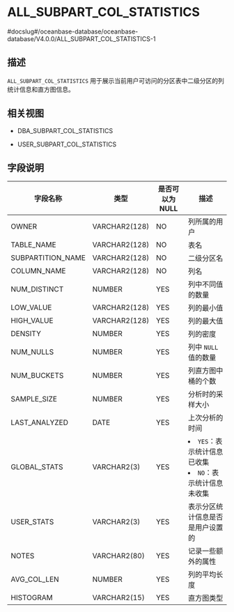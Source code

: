 ALL_SUBPART_COL_STATISTICS 
===============================================
#docslug#/oceanbase-database/oceanbase-database/V4.0.0/ALL_SUBPART_COL_STATISTICS-1


描述 
--------------------

`ALL_SUBPART_COL_STATISTICS` 用于展示当前用户可访问的分区表中二级分区的列统计信息和直方图信息。

相关视图 
----------------------

* DBA_SUBPART_COL_STATISTICS

  

* USER_SUBPART_COL_STATISTICS

  




字段说明 
----------------------



|       字段名称        |    **类型**     | **是否可以为 NULL** |                                                           **描述**                                                           |
|-------------------|---------------|----------------|----------------------------------------------------------------------------------------------------------------------------|
| OWNER             | VARCHAR2(128) | NO             | 列所属的用户                                                                                                                     |
| TABLE_NAME        | VARCHAR2(128) | NO             | 表名                                                                                                                         |
| SUBPARTITION_NAME | VARCHAR2(128) | NO             | 二级分区名                                                                                                                      |
| COLUMN_NAME       | VARCHAR2(128) | NO             | 列名                                                                                                                         |
| NUM_DISTINCT      | NUMBER        | YES            | 列中不同值的数量                                                                                                                   |
| LOW_VALUE         | VARCHAR2(128) | YES            | 列的最小值                                                                                                                      |
| HIGH_VALUE        | VARCHAR2(128) | YES            | 列的最大值                                                                                                                      |
| DENSITY           | NUMBER        | YES            | 列的密度                                                                                                                       |
| NUM_NULLS         | NUMBER        | YES            | 列中 `NULL` 值的数量                                                                                                             |
| NUM_BUCKETS       | NUMBER        | YES            | 列直方图中桶的个数                                                                                                                  |
| SAMPLE_SIZE       | NUMBER        | YES            | 分析时的采样大小                                                                                                                   |
| LAST_ANALYZED     | DATE          | YES            | 上次分析的时间                                                                                                                    |
| GLOBAL_STATS      | VARCHAR2(3)   | YES            | <li> `YES`：表示统计信息已收集   <li> `NO`：表示统计信息未收集    |
| USER_STATS        | VARCHAR2(3)   | YES            | 表示分区统计信息是否是用户设置的                                                                                                           |
| NOTES             | VARCHAR2(80)  | YES            | 记录一些额外的属性                                                                                                                  |
| AVG_COL_LEN       | NUMBER        | YES            | 列的平均长度                                                                                                                     |
| HISTOGRAM         | VARCHAR2(15)  | YES            | 直方图类型                                                                                                                      |


